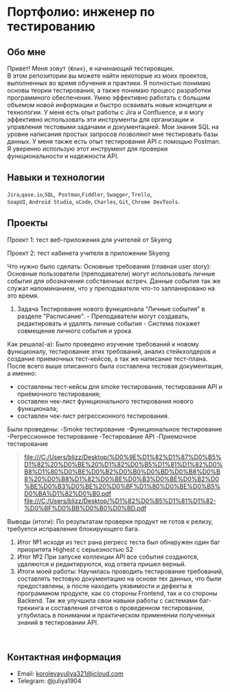 # Портфолио: инженер по тестированию

## Обо мне 

Привет! Меня зовут ``{Юлия}``, я начинающий тестировщик. <br>
В этом репозитории вы можете найти некоторые из моих проектов, выполненных во время обучения и практики.
Я полностью понимаю основы теории тестирования, а также понимаю процесс разработки программного обеспечения. Умею эффективно работать с большим объемом новой информации и быстро осваивать новые концепции и технологии.
У меня есть опыт работы с Jira и Confluence, и я могу эффективно использовать эти инструменты для организации и управления тестовыми задачами и документацией. Мои знания SQL на уровне написания простых запросов позволяют мне тестировать базы данных.
У меня также есть опыт тестирования API с помощью Postman. Я уверенно использую этот инструмент для проверки функциональности и надежности API.
<br>

## Навыки и технологии
``Jira``,``qase.io``,``SQL``,`` Postman``,``Fiddler``, ``Swagger``, ``Trello``, <br>
``SoapUI``, ``Android Studio``, ``xCode``, ``Charles``, ``Git``, ``Chrome DevTools``.




## Проекты

<p> Проект 1: тест веб-приложения для учителей от Skyeng</p>
<p>Проект 2: тест кабинета учителя в приложении Skyeng</p>

<p>Что нужно было сделать: Основные требования (главная user story): Основные пользователи (преподаватели) могут использовать личные события для обозначения собственных встреч. Данные события так же служат напоминанием, что у преподавателя что-то запланировано на это время.<p>

<ol>
  <li>Задача Тестирование нового функционала “Личные события” в разделе "Расписание". 
  - Преподаватели могут создавать, редактировать и удалять личные события
  - Система покажет совмещение личного события и урока</li>
 </ol>
 
<p>Как решала(-а): Было проведено изучение требований к новому функционалу, тестирование этих требований, анализ стейкхолдеров и создание приемочных тест-кейсов, а так же написание тест-плана. После всего выше описанного была составлена тестовая документация, а именно:

- составлены тест-кейсы для smoke тестирования, тестирования API и приёмочного тестирования;
- составлен чек-лист функционального тестирования нового функционала;
- составлен чек-лист регрессионного тестирования.

Были проведены:
-Smoke тестирование
-Функциональное тестирование
-Регрессионное тестирование
-Тестирование API
-Приемочное тестирование<p>

> <a href="https://testqa35.atlassian.net/wiki/spaces/MP/pages/33272/EX1+1">file:///C:/Users/blizz/Desktop/%D0%9E%D1%82%D1%87%D0%B5%D1%82%20%D0%BE%20%D1%82%D0%B5%D1%81%D1%82%D0%B8%D1%80%D0%BE%D0%B2%D0%B0%D0%BD%D0%B8%D0%B8%20%D0%B8%D1%82%D0%BE%D0%B3%D0%BE%D0%B2%D0%BE%D0%B3%D0%BE%20%D0%BF%D1%80%D0%BE%D0%B5%D0%BA%D1%82%D0%B0.pdf</a>
> <a href="https://testqa35.atlassian.net/wiki/spaces/MP/pages/33272/EX1+1">file:///C:/Users/blizz/Desktop/%D1%82%D0%B5%D1%81%D1%82-%D0%BF%D0%BB%D0%B0%D0%BD.pdf</a>



<p>Выводы (итоги): По результатам проверки продукт не готов к релизу, требуется исправление блокирующего бага.<p>
<ol>
  <li>Итог №1 исходя из тест рана регресс теста был обнаружен один баг приоритета Highest с серьезностью S2</li>
  <li>Итог №2 При запуске коллекции API все события создаются, удаляются и редактируются, код ответа пришел верный.</li>
  <li>Итоги моей работы: Научилась проводить тестирование требований, составлять тестовую документацию на основе тех данных, что были предоставлены, а после находить уязвимости и дефекты в программном продукте, как со стороны Frontend, так и со стороны Backend. Так же улучшила свои навыки работы с системами баг-трекинга и составления отчетов о проведенном тестировании, углубилась в понимании и практическом применении полученных знаний в тестировании API.</li>
</ol>

<br> 




## Контактная информация
- Email: korolevayuliya321@icloud.com
- Telegram: @juliya1904
